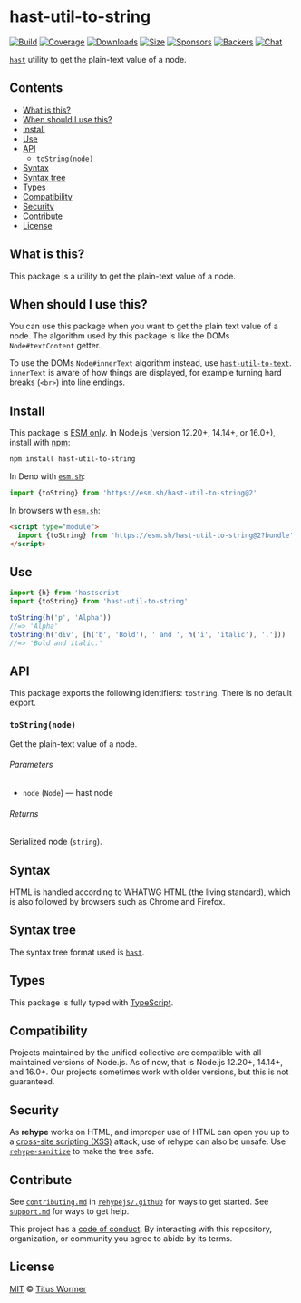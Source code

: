 <!--This file is generated-->

# hast-util-to-string

[![Build][build-badge]][build]
[![Coverage][coverage-badge]][coverage]
[![Downloads][downloads-badge]][downloads]
[![Size][size-badge]][size]
[![Sponsors][sponsors-badge]][collective]
[![Backers][backers-badge]][collective]
[![Chat][chat-badge]][chat]

[`hast`][hast] utility to get the plain-text value of a node.

## Contents

*   [What is this?](#what-is-this)
*   [When should I use this?](#when-should-i-use-this)
*   [Install](#install)
*   [Use](#use)
*   [API](#api)
    *   [`toString(node)`](#tostringnode)
*   [Syntax](#syntax)
*   [Syntax tree](#syntax-tree)
*   [Types](#types)
*   [Compatibility](#compatibility)
*   [Security](#security)
*   [Contribute](#contribute)
*   [License](#license)

## What is this?

This package is a utility to get the plain-text value of a node.

## When should I use this?

You can use this package when you want to get the plain text value of a node.
The algorithm used by this package is like the DOMs `Node#textContent`
getter.

To use the DOMs `Node#innerText` algorithm instead, use
[`hast-util-to-text`](https://github.com/syntax-tree/hast-util-to-text).
`innerText` is aware of how things are displayed, for example turning hard
breaks (`<br>`) into line endings.

## Install

This package is [ESM only][esm].
In Node.js (version 12.20+, 14.14+, or 16.0+), install with [npm][]:

```sh
npm install hast-util-to-string
```

In Deno with [`esm.sh`][esmsh]:

```js
import {toString} from 'https://esm.sh/hast-util-to-string@2'
```

In browsers with [`esm.sh`][esmsh]:

```html
<script type="module">
  import {toString} from 'https://esm.sh/hast-util-to-string@2?bundle'
</script>
```

## Use

```js
import {h} from 'hastscript'
import {toString} from 'hast-util-to-string'

toString(h('p', 'Alpha'))
//=> 'Alpha'
toString(h('div', [h('b', 'Bold'), ' and ', h('i', 'italic'), '.']))
//=> 'Bold and italic.'
```

## API

This package exports the following identifiers:
`toString`.
There is no default export.

### `toString(node)`

Get the plain-text value of a node.

###### Parameters

*   `node` (`Node`) — hast node

###### Returns

Serialized node (`string`).

## Syntax

HTML is handled according to WHATWG HTML (the living standard), which is also
followed by browsers such as Chrome and Firefox.

## Syntax tree

The syntax tree format used is [`hast`][hast].

## Types

This package is fully typed with [TypeScript][].

## Compatibility

Projects maintained by the unified collective are compatible with all maintained
versions of Node.js.
As of now, that is Node.js 12.20+, 14.14+, and 16.0+.
Our projects sometimes work with older versions, but this is not guaranteed.

## Security

As **rehype** works on HTML, and improper use of HTML can open you up to a
[cross-site scripting (XSS)][xss] attack, use of rehype can also be unsafe.
Use [`rehype-sanitize`][rehype-sanitize] to make the tree safe.

## Contribute

See [`contributing.md`][contributing] in [`rehypejs/.github`][health] for ways
to get started.
See [`support.md`][support] for ways to get help.

This project has a [code of conduct][coc].
By interacting with this repository, organization, or community you agree to
abide by its terms.

## License

[MIT][license] © [Titus Wormer][author]

[build-badge]: https://github.com/rehypejs/rehype-minify/workflows/main/badge.svg

[build]: https://github.com/rehypejs/rehype-minify/actions

[coverage-badge]: https://img.shields.io/codecov/c/github/rehypejs/rehype-minify.svg

[coverage]: https://codecov.io/github/rehypejs/rehype-minify

[downloads-badge]: https://img.shields.io/npm/dm/hast-util-to-string.svg

[downloads]: https://www.npmjs.com/package/hast-util-to-string

[size-badge]: https://img.shields.io/bundlephobia/minzip/hast-util-to-string.svg

[size]: https://bundlephobia.com/result?p=hast-util-to-string

[sponsors-badge]: https://opencollective.com/unified/sponsors/badge.svg

[backers-badge]: https://opencollective.com/unified/backers/badge.svg

[collective]: https://opencollective.com/unified

[chat-badge]: https://img.shields.io/badge/chat-discussions-success.svg

[chat]: https://github.com/rehypejs/rehype/discussions

[esm]: https://gist.github.com/sindresorhus/a39789f98801d908bbc7ff3ecc99d99c

[npm]: https://docs.npmjs.com/cli/install

[esmsh]: https://esm.sh

[typescript]: https://www.typescriptlang.org

[rehype-sanitize]: https://github.com/rehypejs/rehype-sanitize

[xss]: https://en.wikipedia.org/wiki/Cross-site_scripting

[health]: https://github.com/rehypejs/.github

[contributing]: https://github.com/rehypejs/.github/blob/main/contributing.md

[support]: https://github.com/rehypejs/.github/blob/main/support.md

[coc]: https://github.com/rehypejs/.github/blob/main/code-of-conduct.md

[license]: https://github.com/rehypejs/rehype-minify/blob/main/license

[author]: https://wooorm.com

[hast]: https://github.com/syntax-tree/hast
